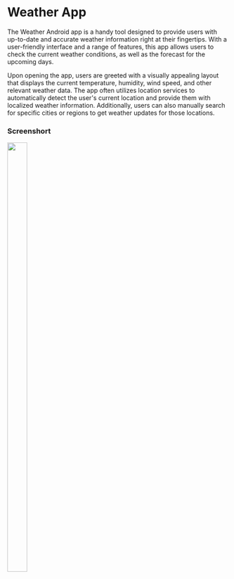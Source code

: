 # Weather App

The Weather Android app is a handy tool designed to provide users with up-to-date and accurate weather information right at their fingertips. With a user-friendly interface and a range of features, this app allows users to check the current weather conditions, as well as the forecast for the upcoming days.

Upon opening the app, users are greeted with a visually appealing layout that displays the current temperature, humidity, wind speed, and other relevant weather data. The app often utilizes location services to automatically detect the user's current location and provide them with localized weather information. Additionally, users can also manually search for specific cities or regions to get weather updates for those locations.


### Screenshort 

<img src= "https://github.com/Suryansh1720001/WeatherApp/assets/85965606/b2a0f9e4-274f-4ab5-9df9-f49e960f7d8a" width="30%" height="50%">

